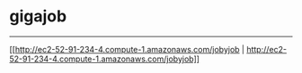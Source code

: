 # gigajob  
***  
[[http://ec2-52-91-234-4.compute-1.amazonaws.com/jobyjob | http://ec2-52-91-234-4.compute-1.amazonaws.com/jobyjob]]  


